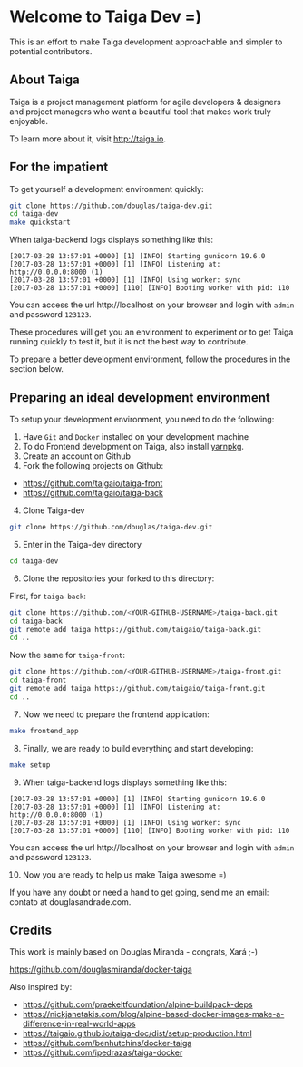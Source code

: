 # Welcome to Taiga Dev =)

This is an effort to make Taiga development approachable and simpler to
potential contributors. 

## About Taiga

Taiga is a project management platform for agile developers & designers
and project managers who want a beautiful tool that makes work truly
enjoyable.

To learn more about it, visit <http://taiga.io>.

## For the impatient

To get yourself a development environment quickly:

```bash
git clone https://github.com/douglas/taiga-dev.git
cd taiga-dev
make quickstart
```

When taiga-backend logs displays something like this:

```
[2017-03-28 13:57:01 +0000] [1] [INFO] Starting gunicorn 19.6.0
[2017-03-28 13:57:01 +0000] [1] [INFO] Listening at: http://0.0.0.0:8000 (1)
[2017-03-28 13:57:01 +0000] [1] [INFO] Using worker: sync
[2017-03-28 13:57:01 +0000] [110] [INFO] Booting worker with pid: 110
```

You can access the url http://localhost on your browser and
login with ``admin`` and password ``123123``.

These procedures will get you an environment to experiment or to get Taiga running quickly to test it, but it is not the best way to
contribute.

To prepare a better development environment, follow the procedures in the section below. 

## Preparing an ideal development environment

To setup your development environment, you need to do the following:

1. Have ``Git`` and ``Docker`` installed on your development machine
2. To do Frontend development on Taiga, also install [yarnpkg](https://yarnpkg.com/en/).
2. Create an account on Github
3. Fork the following projects on Github:

* <https://github.com/taigaio/taiga-front>
* <https://github.com/taigaio/taiga-back>

4. Clone Taiga-dev

```bash
git clone https://github.com/douglas/taiga-dev.git
```

5. Enter in the Taiga-dev directory

```bash
cd taiga-dev
```

6. Clone the repositories your forked to this directory:

First, for ``taiga-back``:

```bash
git clone https://github.com/<YOUR-GITHUB-USERNAME>/taiga-back.git
cd taiga-back
git remote add taiga https://github.com/taigaio/taiga-back.git
cd ..
```

Now the same for ``taiga-front``:

```bash
git clone https://github.com/<YOUR-GITHUB-USERNAME>/taiga-front.git
cd taiga-front
git remote add taiga https://github.com/taigaio/taiga-front.git
cd ..
```

7. Now we need to prepare the frontend application:

```bash
make frontend_app
```

8. Finally, we are ready to build everything and start developing:

```bash
make setup
```

9. When taiga-backend logs displays something like this:

```
[2017-03-28 13:57:01 +0000] [1] [INFO] Starting gunicorn 19.6.0
[2017-03-28 13:57:01 +0000] [1] [INFO] Listening at: http://0.0.0.0:8000 (1)
[2017-03-28 13:57:01 +0000] [1] [INFO] Using worker: sync
[2017-03-28 13:57:01 +0000] [110] [INFO] Booting worker with pid: 110
```

You can access the url http://localhost on your browser and
login with ``admin`` and password ``123123``.

10. Now you are ready to help us make Taiga awesome =)

If you have any doubt or need a hand to get going, send me
an email: contato at douglasandrade.com.

## Credits

This work is mainly based on Douglas Miranda - congrats, Xará ;-)

https://github.com/douglasmiranda/docker-taiga

Also inspired by:

* <https://github.com/praekeltfoundation/alpine-buildpack-deps>
* <https://nickjanetakis.com/blog/alpine-based-docker-images-make-a-difference-in-real-world-apps>
* <https://taigaio.github.io/taiga-doc/dist/setup-production.html>
* <https://github.com/benhutchins/docker-taiga>
* <https://github.com/ipedrazas/taiga-docker>
